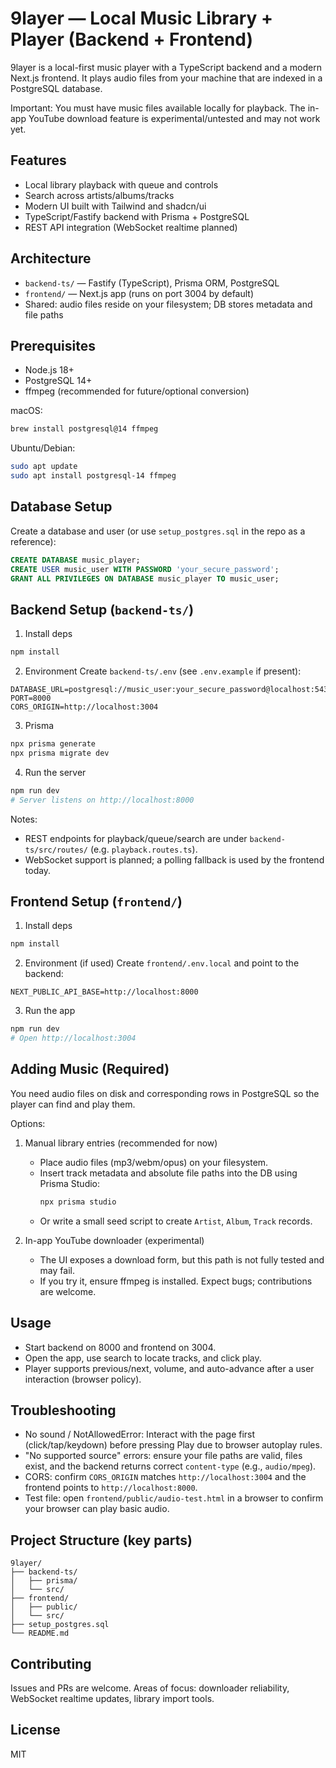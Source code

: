 # 9layer — Local Music Library + Player (Backend + Frontend)

9layer is a local-first music player with a TypeScript backend and a modern Next.js frontend. It plays audio files from your machine that are indexed in a PostgreSQL database.

Important: You must have music files available locally for playback. The in-app YouTube download feature is experimental/untested and may not work yet.

## Features
- Local library playback with queue and controls
- Search across artists/albums/tracks
- Modern UI built with Tailwind and shadcn/ui
- TypeScript/Fastify backend with Prisma + PostgreSQL
- REST API integration (WebSocket realtime planned)

## Architecture
- `backend-ts/` — Fastify (TypeScript), Prisma ORM, PostgreSQL
- `frontend/` — Next.js app (runs on port 3004 by default)
- Shared: audio files reside on your filesystem; DB stores metadata and file paths

## Prerequisites
- Node.js 18+
- PostgreSQL 14+
- ffmpeg (recommended for future/optional conversion)

macOS:
```bash
brew install postgresql@14 ffmpeg
```

Ubuntu/Debian:
```bash
sudo apt update
sudo apt install postgresql-14 ffmpeg
```

## Database Setup
Create a database and user (or use `setup_postgres.sql` in the repo as a reference):
```sql
CREATE DATABASE music_player;
CREATE USER music_user WITH PASSWORD 'your_secure_password';
GRANT ALL PRIVILEGES ON DATABASE music_player TO music_user;
```

## Backend Setup (`backend-ts/`)
1) Install deps
```bash
npm install
```

2) Environment
Create `backend-ts/.env` (see `.env.example` if present):
```
DATABASE_URL=postgresql://music_user:your_secure_password@localhost:5432/music_player
PORT=8000
CORS_ORIGIN=http://localhost:3004
```

3) Prisma
```bash
npx prisma generate
npx prisma migrate dev
```

4) Run the server
```bash
npm run dev
# Server listens on http://localhost:8000
```

Notes:
- REST endpoints for playback/queue/search are under `backend-ts/src/routes/` (e.g. `playback.routes.ts`).
- WebSocket support is planned; a polling fallback is used by the frontend today.

## Frontend Setup (`frontend/`)
1) Install deps
```bash
npm install
```

2) Environment (if used)
Create `frontend/.env.local` and point to the backend:
```
NEXT_PUBLIC_API_BASE=http://localhost:8000
```

3) Run the app
```bash
npm run dev
# Open http://localhost:3004
```

## Adding Music (Required)
You need audio files on disk and corresponding rows in PostgreSQL so the player can find and play them.

Options:
1) Manual library entries (recommended for now)
   - Place audio files (mp3/webm/opus) on your filesystem.
   - Insert track metadata and absolute file paths into the DB using Prisma Studio:
     ```bash
     npx prisma studio
     ```
   - Or write a small seed script to create `Artist`, `Album`, `Track` records.

2) In-app YouTube downloader (experimental)
   - The UI exposes a download form, but this path is not fully tested and may fail.
   - If you try it, ensure ffmpeg is installed. Expect bugs; contributions are welcome.

## Usage
- Start backend on 8000 and frontend on 3004.
- Open the app, use search to locate tracks, and click play.
- Player supports previous/next, volume, and auto-advance after a user interaction (browser policy).

## Troubleshooting
- No sound / NotAllowedError: Interact with the page first (click/tap/keydown) before pressing Play due to browser autoplay rules.
- "No supported source" errors: ensure your file paths are valid, files exist, and the backend returns correct `content-type` (e.g., `audio/mpeg`).
- CORS: confirm `CORS_ORIGIN` matches `http://localhost:3004` and the frontend points to `http://localhost:8000`.
- Test file: open `frontend/public/audio-test.html` in a browser to confirm your browser can play basic audio.

## Project Structure (key parts)
```
9layer/
├── backend-ts/
│   ├── prisma/
│   └── src/
├── frontend/
│   ├── public/
│   └── src/
├── setup_postgres.sql
└── README.md
```

## Contributing
Issues and PRs are welcome. Areas of focus: downloader reliability, WebSocket realtime updates, library import tools.

## License
MIT

